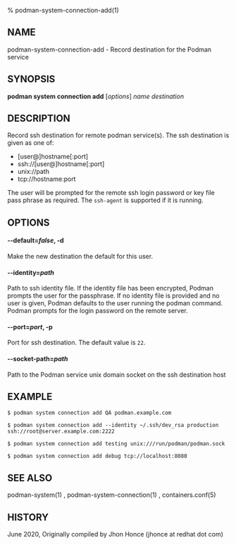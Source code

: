 % podman-system-connection-add(1)

## NAME
podman\-system\-connection\-add - Record destination for the Podman service

## SYNOPSIS
**podman system connection add** [*options*] *name* *destination*

## DESCRIPTION
Record ssh destination for remote podman service(s). The ssh destination is given as one of:
 - [user@]hostname[:port]
 - ssh://[user@]hostname[:port]
 - unix://path
 - tcp://hostname:port

The user will be prompted for the remote ssh login password or key file pass phrase as required. The `ssh-agent` is supported if it is running.

## OPTIONS

#### **--default**=*false*, **-d**

Make the new destination the default for this user.

#### **--identity**=*path*

Path to ssh identity file. If the identity file has been encrypted, Podman prompts the user for the passphrase.
If no identity file is provided and no user is given, Podman defaults to the user running the podman command.
Podman prompts for the login password on the remote server.

#### **--port**=*port*, **-p**

Port for ssh destination. The default value is `22`.

#### **--socket-path**=*path*

Path to the Podman service unix domain socket on the ssh destination host

## EXAMPLE
```
$ podman system connection add QA podman.example.com

$ podman system connection add --identity ~/.ssh/dev_rsa production ssh://root@server.example.com:2222

$ podman system connection add testing unix:///run/podman/podman.sock

$ podman system connection add debug tcp://localhost:8080
```
## SEE ALSO
podman-system(1) , podman-system-connection(1) , containers.conf(5)

## HISTORY
June 2020, Originally compiled by Jhon Honce (jhonce at redhat dot com)
